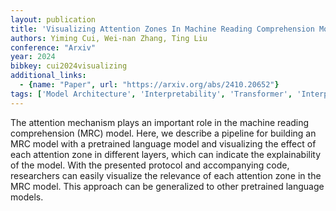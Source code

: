 ```yaml
---
layout: publication
title: 'Visualizing Attention Zones In Machine Reading Comprehension Models'
authors: Yiming Cui, Wei-nan Zhang, Ting Liu
conference: "Arxiv"
year: 2024
bibkey: cui2024visualizing
additional_links:
  - {name: "Paper", url: "https://arxiv.org/abs/2410.20652"}
tags: ['Model Architecture', 'Interpretability', 'Transformer', 'Interpretability and Explainability', 'Attention Mechanism']
---
```

The attention mechanism plays an important role in the machine reading
comprehension (MRC) model. Here, we describe a pipeline for building an MRC
model with a pretrained language model and visualizing the effect of each
attention zone in different layers, which can indicate the explainability of
the model. With the presented protocol and accompanying code, researchers can
easily visualize the relevance of each attention zone in the MRC model. This
approach can be generalized to other pretrained language models.
